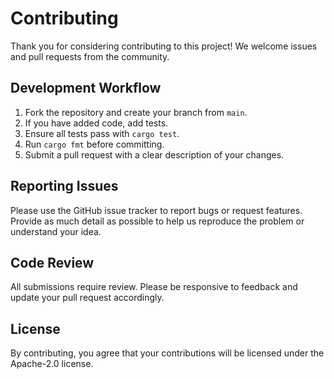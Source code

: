 # Contributing

Thank you for considering contributing to this project! We welcome issues and pull requests from the community.

## Development Workflow

1. Fork the repository and create your branch from `main`.
2. If you have added code, add tests.
3. Ensure all tests pass with `cargo test`.
4. Run `cargo fmt` before committing.
5. Submit a pull request with a clear description of your changes.

## Reporting Issues

Please use the GitHub issue tracker to report bugs or request features. Provide as much detail as possible to help us reproduce the problem or understand your idea.

## Code Review

All submissions require review. Please be responsive to feedback and update your pull request accordingly.

## License

By contributing, you agree that your contributions will be licensed under the Apache-2.0 license.

